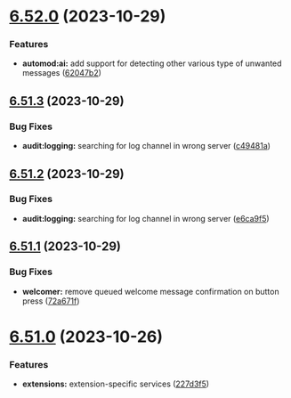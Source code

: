 # [6.52.0](https://github.com/onesoft-sudo/sudobot/compare/v6.51.3...v6.52.0) (2023-10-29)


### Features

* **automod:ai:** add support for detecting other various type of unwanted messages ([62047b2](https://github.com/onesoft-sudo/sudobot/commit/62047b2acab0a5a335b971a95fe6608ec3827c62))



## [6.51.3](https://github.com/onesoft-sudo/sudobot/compare/v6.51.2...v6.51.3) (2023-10-29)


### Bug Fixes

* **audit:logging:** searching for log channel in wrong server ([c49481a](https://github.com/onesoft-sudo/sudobot/commit/c49481a4e5bc0ce9196d731650ab530f99bc3449))



## [6.51.2](https://github.com/onesoft-sudo/sudobot/compare/v6.51.1...v6.51.2) (2023-10-29)


### Bug Fixes

* **audit:logging:** searching for log channel in wrong server ([e6ca9f5](https://github.com/onesoft-sudo/sudobot/commit/e6ca9f57477138530830de660648885f834a361d))



## [6.51.1](https://github.com/onesoft-sudo/sudobot/compare/v6.51.0...v6.51.1) (2023-10-29)


### Bug Fixes

* **welcomer:** remove queued welcome message confirmation on button press ([72a671f](https://github.com/onesoft-sudo/sudobot/commit/72a671f27e38307cbce90937927815a75a1d45a0))



# [6.51.0](https://github.com/onesoft-sudo/sudobot/compare/v6.50.1...v6.51.0) (2023-10-26)


### Features

* **extensions:** extension-specific services ([227d3f5](https://github.com/onesoft-sudo/sudobot/commit/227d3f563be3ea24d3b208cd416b8e9b98a0b791))



